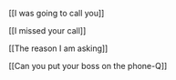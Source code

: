 
[[I was going to call you]]

 [[I missed your call]]
 

 [[The reason I am asking]]

 [[Can you put your boss on the phone-Q]]
